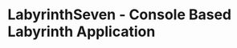 LabyrinthSeven - Console Based Labyrinth Application
====================================================
